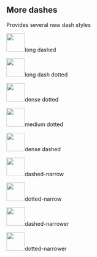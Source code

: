 
## More dashes
Provides several new dash styles

<img src="../../assets/dashes/long dashed.svg" width="48">long dashed

<img src="../../assets/long dash dotted.svg" width="48">long dash dotted

<img src="../../assets/dense dotted.svg" width="48">dense dotted

<img src="../../assets/medium dotted.svg" width="48">medium dotted

<img src="../../assets/dense dashed.svg" width="48">dense dashed

<img src="../../assets/dashed-narrow.svg" width="48">dashed-narrow

<img src="../../assets/dotted-narrow.svg" width="48">dotted-narrow

<img src="../../assets/dashed-narrower.svg" width="48">dashed-narrower

<img src="../../assets/dotted-narrower.svg" width="48">dotted-narrower
